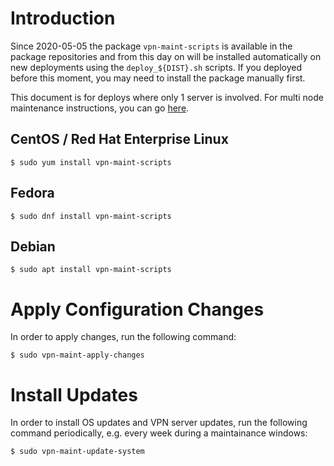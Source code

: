 # Introduction

Since 2020-05-05 the package `vpn-maint-scripts` is available in the package
repositories and from this day on will be installed automatically on new 
deployments using the `deploy_${DIST}.sh` scripts. If you deployed before this 
moment, you may need to install the package manually first.

This document is for deploys where only 1 server is involved. For multi node 
maintenance instructions, you can go [here](MULTI_NODE.md#maintenance).

## CentOS / Red Hat Enterprise Linux

    $ sudo yum install vpn-maint-scripts

## Fedora

    $ sudo dnf install vpn-maint-scripts

## Debian

    $ sudo apt install vpn-maint-scripts

# Apply Configuration Changes

In order to apply changes, run the following command:

    $ sudo vpn-maint-apply-changes

# Install Updates

In order to install OS updates and VPN server updates, run the following 
command periodically, e.g. every week during a maintainance windows:

    $ sudo vpn-maint-update-system
